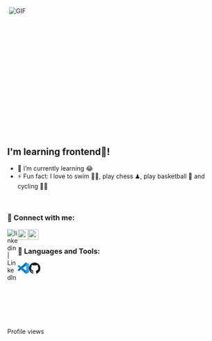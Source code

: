 <img align="right" alt="GIF" src="https://github.com/abhisheknaiidu/abhisheknaiidu/blob/master/code.gif?raw=true" width="500" height="320" />

## I'm learning frontend🚀!
- 🌱 I’m currently learning 😂
- ⚡ Fun fact: I love to swim 🏊‍♀️, play chess ♟, play basketball 🏀 and cycling 🚴‍♀️


<br />

### 📩 Connect with me:

[<img align="left" alt="linkedin | LinkedIn" width="24px" src="https://raw.githubusercontent.com/peterthehan/peterthehan/master/assets/linkedin.svg" />][linkedin]

[<img align="left" height="24" width="24" src="https://cdn.jsdelivr.net/npm/simple-icons@v4/icons/instagram.svg" />][instagram]
[<img align="left" height="24" width="24" src="https://cdn.jsdelivr.net/npm/simple-icons@v4/icons/gmail.svg" />][gmail]

<br />

### 🔧 Languages and Tools:

[<img align="left" alt="Visual Studio Code" width="26px" src="https://raw.githubusercontent.com/github/explore/80688e429a7d4ef2fca1e82350fe8e3517d3494d/topics/visual-studio-code/visual-studio-code.png" />][vsCode]

[<img align="left" alt="GitHub" width="26px" src="https://raw.githubusercontent.com/github/explore/78df643247d429f6cc873026c0622819ad797942/topics/github/github.png" />][github]



<br />

<br />
<br />
<br />
<br />
<br />


<br />
<br />

[instagram]: https://www.instagram.com/muratcanguzel/
[linkedin]: https://www.linkedin.com/in/muratcanguzel06/

[gmail]: mailto:mmuratcan43@gmail.com

[vsCode]: https://code.visualstudio.com/


[github]: https://github.com/muratcanguzel
<text xmlns="http://www.w3.org/2000/svg" x="41.5" y="14">Profile views</text>
